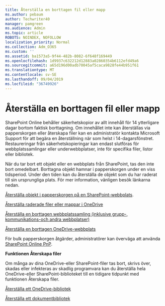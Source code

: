 ```yaml
---
title: Återställa en borttagen fil eller mapp
ms.author: pebaum
author: Techwriter40
manager: pamgreen
ms.audience: Admin
ms.topic: article
ROBOTS: NOINDEX, NOFOLLOW
localization_priority: Normal
ms.collection: Adm_O365
ms.custom: ''
ms.assetid: ba1573a5-9f44-482b-8082-6f648f169449
ms.openlocfilehash: 1d9937c632212d12883a02860354b6112efd49a6
ms.sourcegitcommit: a65d196d00adb70045af5caca9828fe44b951f61
ms.translationtype: MT
ms.contentlocale: sv-SE
ms.lasthandoff: 09/04/2019
ms.locfileid: "36749926"
---
```

# <a name="restore-a-deleted-file-or-folder"></a>Återställa en borttagen fil eller mapp

SharePoint Online behåller säkerhetskopior av allt innehåll för 14 ytterligare dagar bortom faktisk borttagning. Om innehållet inte kan återställas via papperskorgen eller återskapa filer kan en administratör kontakta Microsoft Support för att begära en återställning när som helst i 14-dagarsfönstret. Restaureringar från säkerhetskopieringar kan endast slutföras för webbplatssamlingar eller underwebbplatser, inte för specifika filer, listor eller bibliotek.

När du tar bort ett objekt eller en webbplats från SharePoint, tas den inte bort omedelbart. Borttagna objekt hamnar i papperskorgen under en viss tidsperiod. Under den tiden kan du återställa de objekt som du har raderat till sin ursprungliga plats. För mer information, vänligen besök länkarna nedan.

[Återställa objekt i papperskorgen på en SharePoint-webbplats](https://support.office.com/article/restore-deleted-items-from-the-site-collection-recycle-bin-5fa924ee-16d7-487b-9a0a-021b9062d14b).

[Återställa raderade filer eller mappar i OneDrive](https://support.office.com/article/Restore-deleted-files-or-folders-in-OneDrive-949ada80-0026-4db3-a953-c99083e6a84f)

[Återställa en borttagen webbplatssamling (inklusive grupp-, kommunikations-och andra webbplatser)](https://docs.microsoft.com/sharepoint/restore-deleted-site-collection)

[Återställa en borttagen OneDrive-webbplats](https://docs.microsoft.com/onedrive/restore-deleted-onedrive)

För bulk papperskorgen åtgärder, administratörer kan överväga att använda [SharePoint Online PnP](https://docs.microsoft.com/powershell/sharepoint/sharepoint-pnp/sharepoint-pnp-cmdlets?view=sharepoint-ps).

**Funktionen Återskapa filer**

Om många av dina OneDrive-eller SharePoint-filer tas bort, skrivs över, skadas eller infekteras av skadlig programvara kan du återställa hela OneDrive-eller SharePoint-biblioteket till en tidigare tidpunkt med funktionen Återskapa filer.

[Återställa ett OneDrive-bibliotek](https://support.office.com/article/restore-your-onedrive-fa231298-759d-41cf-bcd0-25ac53eb8a15)

[Återställa ett dokumentbibliotek](https://support.office.com/article/restore-a-document-library-317791c3-8bd0-4dfd-8254-3ca90883d39a)

